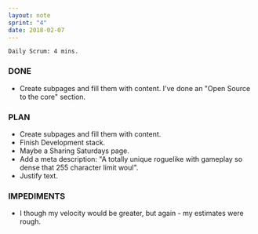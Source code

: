 ```yaml
---
layout: note
sprint: "4"
date: 2018-02-07
---
```

```
Daily Scrum: 4 mins.
```

### DONE

* Create subpages and fill them with content. I've done an "Open Source to the core" section.

### PLAN

* Create subpages and fill them with content. 
* Finish Development stack.
* Maybe a Sharing Saturdays page.
* Add a meta description: "A totally unique roguelike with gameplay so dense that 255 character limit woul".
* Justify text.

### IMPEDIMENTS

* I though my velocity would be greater, but again - my estimates were rough.